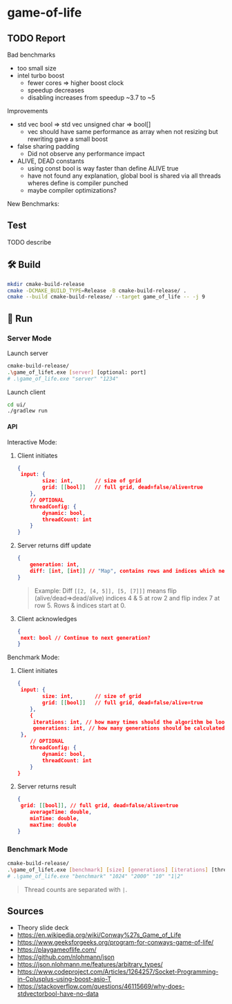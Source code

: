 # game-of-life

## TODO Report

Bad benchmarks

* too small size
* intel turbo boost
  * fewer cores => higher boost clock
  * speedup decreases
  * disabling increases from speedup ~3.7 to ~5

Improvements

* std vec bool => std vec unsigned char => bool[]
  * vec should have same performance as array when not resizing but rewriting gave a small boost
* false sharing padding
  * Did not observe any performance impact 
* ALIVE, DEAD constants
  * using const bool is way faster than define ALIVE true
  * have not found any explanation, global bool is shared via all threads wheres define is compiler punched
  * maybe compiler optimizations?

New Benchmarks:



## Test

TODO describe

## 🛠️ Build

```bash
mkdir cmake-build-release
cmake -DCMAKE_BUILD_TYPE=Release -B cmake-build-release/ .
cmake --build cmake-build-release/ --target game_of_life -- -j 9
```

## 🚀 Run

### Server Mode

Launch server

```bash
cmake-build-release/
.\game_of_lifet.exe [server] [optional: port]
# .\game_of_life.exe "server" "1234"
```

Launch client

```bash
cd ui/
./gradlew run
```

#### API

Interactive Mode:

1. Client initiates

   ```json
   {
   	input: {
           size: int,		// size of grid
           grid: [[bool]]	// full grid, dead=false/alive=true
       },
       // OPTIONAL
       threadConfig: {
           dynamic: bool,
           threadCount: int
       }
   }
   ```

2. Server returns diff update

   ```json
   {
       generation: int,
       diff: [int, [int]] // "Map", contains rows and indices which need to be flipped from last grid
   }
   ```

   > Example: Diff `[[2, [4, 5]], [5, [7]]]` means flip (alive/dead=>dead/alive) indices 4 & 5 at row 2 and flip index 7 at row 5. Rows & indices start at 0.

3. Client acknowledges

   ```json
   {
   	next: bool // Continue to next generation?
   }
   ```

Benchmark Mode:

1. Client initiates

   ```json
   {
   	input: {
           size: int,		// size of grid
           grid: [[bool]]	// full grid, dead=false/alive=true
       },
       {
       	iterations: int, // how many times should the algorithm be looped
       	generations: int, // how many generations should be calculated
   	},
       // OPTIONAL
       threadConfig: {
           dynamic: bool,
           threadCount: int
       }
   }
   ```

2. Server returns result

   ```json
   {
   	grid: [[bool]], // full grid, dead=false/alive=true
       averageTime: double,
       minTime: double,
       maxTime: double
   }
   ```

   

### Benchmark Mode

```bash
cmake-build-release/
.\game_of_lifet.exe [benchmark] [size] [generations] [iterations] [thread counts]
# .\game_of_life.exe "benchmark" "1024" "2000" "10" "1|2"
```

> Thread counts are separated with `|`.



## Sources

* Theory slide deck
* https://en.wikipedia.org/wiki/Conway%27s_Game_of_Life
* https://www.geeksforgeeks.org/program-for-conways-game-of-life/
* https://playgameoflife.com/
* https://github.com/nlohmann/json
* https://json.nlohmann.me/features/arbitrary_types/
* https://www.codeproject.com/Articles/1264257/Socket-Programming-in-Cplusplus-using-boost-asio-T
* https://stackoverflow.com/questions/46115669/why-does-stdvectorbool-have-no-data